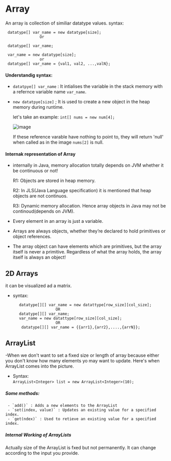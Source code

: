# Array
An array is collection of similiar datatype values.
syntax:
 ```
  datatype[] var_name = new datatype[size];
                Or
  
  datatype[] var_name;
  
  var_name = new datatype[size];
                or
  datatype[] var_name = {val1, val2, ...,valN};
```
#### Understandig syntax:
  - `datatpye[] var_name` : It intialises the variable in the stack memory with a refernce variable name `var_name`.
  - `new datatpye[size]` ; It is used to create a new object in the heap memory during runtime.

    let's take an example: `int[] nums = new num[4];`
    
    ![image](https://github.com/KshitizRana/DSA-Java/assets/93457779/4e72160c-cab7-4f7c-9f5c-eac903fb548a)

    If these reference varable have nothing to point to, they will return 'null' when called as in the image `nums[2]` is null.

#### Internak representation of Array
  - internally in Java, memory allocation totally depends on JVM whether it be continuous or not!
  
      R1: Objects are stored in heap memory.
      
      R2: In JLS(Java Language specification) it is mentioned that heap objects are not continuos.
      
      R3: Dynamic memory allocation. Hence array objects in Java may not be continoud(depends on JVM).
  
  - Every element in an array is just a variable.

  - Arrays are always objects, whether they’re declared to hold primitives or object references.

  - The array object can have elements which are primitives, but the array itself is never a primitive. Regardless of what the array holds, the array itself is always an object!


## 2D Arrays
  it can be visualized ad a matrix.
  - syntax:
```
      datatype[][] var_name = new datattype[row_size][col_size];
                      OR
      datatype[][] var_name;
      var_name = new datattype[row_size][col_size];
                      OR
       datatype[][] var_name = {{arr1},{arr2},....,{arrN}};
```

## ArrayList
 -When we don't want to set a fixed size or length of array because either you don't know how many elements yo may want to update.
  Here's when ArrayList comes into the picture.
 - Syntax:<br>
   `ArrayList<Integer> list = new ArrayList<Integer>(10);`
##### Some methods:
     - `add()` : Adds a new elements to the ArrayList
     - `set(index, value)` : Updates an existing value for a specified index.
     - `get(ndex)` : Used to retieve an existing value for a specified index.

##### Internal Working of ArrayLists
  Actually size of the ArrayList is fxed but not permanently.
  It can change according to the input you provide.
   

    
